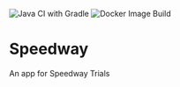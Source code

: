 ![Java CI with Gradle](https://github.com/bharathi1988/Speedway/workflows/Java%20CI%20with%20Gradle/badge.svg)
![Docker Image Build](https://github.com/bharathi1988/Speedway/workflows/Docker%20Image%20Build/badge.svg)


# Speedway
An app for Speedway Trials
